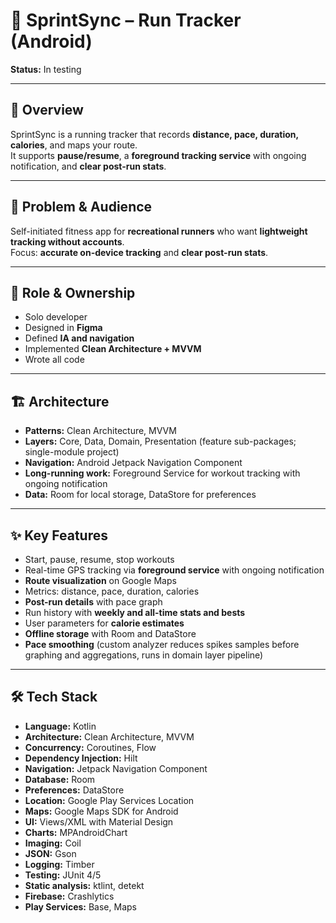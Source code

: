 # 🏃 SprintSync – Run Tracker (Android)

**Status:** In testing  

---

## 📱 Overview
SprintSync is a running tracker that records **distance, pace, duration, calories**, and maps your route.  
It supports **pause/resume**, a **foreground tracking service** with ongoing notification, and **clear post-run stats**.

---

## 🎯 Problem & Audience
Self-initiated fitness app for **recreational runners** who want **lightweight tracking without accounts**.  
Focus: **accurate on-device tracking** and **clear post-run stats**.

---

## 👤 Role & Ownership
- Solo developer  
- Designed in **Figma**  
- Defined **IA and navigation**  
- Implemented **Clean Architecture + MVVM**  
- Wrote all code  

---

## 🏗️ Architecture
- **Patterns:** Clean Architecture, MVVM  
- **Layers:** Core, Data, Domain, Presentation (feature sub-packages; single-module project)  
- **Navigation:** Android Jetpack Navigation Component  
- **Long-running work:** Foreground Service for workout tracking with ongoing notification  
- **Data:** Room for local storage, DataStore for preferences  

---

## ✨ Key Features
- Start, pause, resume, stop workouts  
- Real-time GPS tracking via **foreground service** with ongoing notification  
- **Route visualization** on Google Maps  
- Metrics: distance, pace, duration, calories  
- **Post-run details** with pace graph  
- Run history with **weekly and all-time stats and bests**  
- User parameters for **calorie estimates**  
- **Offline storage** with Room and DataStore  
- **Pace smoothing** (custom analyzer reduces spikes samples before graphing and aggregations, runs in domain layer pipeline)

---

## 🛠 Tech Stack
- **Language:** Kotlin  
- **Architecture:** Clean Architecture, MVVM  
- **Concurrency:** Coroutines, Flow  
- **Dependency Injection:** Hilt  
- **Navigation:** Jetpack Navigation Component  
- **Database:** Room  
- **Preferences:** DataStore  
- **Location:** Google Play Services Location  
- **Maps:** Google Maps SDK for Android  
- **UI:** Views/XML with Material Design  
- **Charts:** MPAndroidChart  
- **Imaging:** Coil  
- **JSON:** Gson  
- **Logging:** Timber  
- **Testing:** JUnit 4/5  
- **Static analysis:** ktlint, detekt  
- **Firebase:** Crashlytics  
- **Play Services:** Base, Maps  
